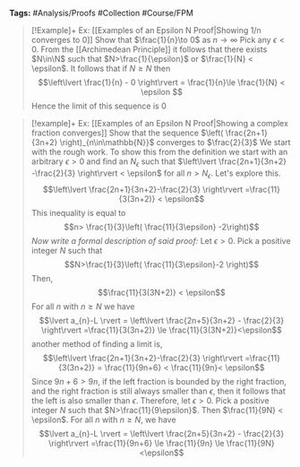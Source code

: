 **Tags:** #Analysis/Proofs #Collection #Course/FPM 

> [!Example]+ Ex: [[Examples of an Epsilon N Proof|Showing 1/n converges to 0]]
> Show that $\frac{1}{n}\to 0$ as $n\to\infty$
> Pick any $\epsilon<0$. From the [[Archimedean Principle]] it follows that there exists $N\in\N$ such that $N>\frac{1}{\epsilon}$ or $\frac{1}{N} < \epsilon$. It follows that if $N\ge N$ then
> $$\left\lvert \frac{1}{n} - 0 \right\rvert = \frac{1}{n}\le \frac{1}{N} < \epsilon $$
> Hence the limit of this sequence is 0

> [!example]+ Ex: [[Examples of an Epsilon N Proof|Showing a complex fraction converges]]
> Show that the sequence $\left( \frac{2n+1}{3n+2} \right)_{n\in\mathbb{N}}$ converges to $\frac{2}{3}$
> We start with the rough work. To show this from the definition we start with an arbitrary $\epsilon>0$ and find an $N_{\epsilon}$ such that $\left\lvert  \frac{2n+1}{3n+2} -\frac{2}{3}  \right\rvert < \epsilon$ for all $n>N_{\epsilon}$. Let's explore this.
> $$\left\lvert  \frac{2n+1}{3n+2}-\frac{2}{3}  \right\rvert =\frac{11}{3(3n+2)} < \epsilon$$
> This inequality is equal to
> $$n> \frac{1}{3}\left( \frac{11}{3\epsilon} -2\right)$$
> *Now write a formal description of said proof:* 
> Let $\epsilon>0$. Pick a positive integer $N$ such that
> $$N>\frac{1}{3}\left( \frac{11}{3\epsilon}-2 \right)$$
> Then,
> $$\frac{11}{3(3N+2)} < \epsilon$$
> For all $n$ with $n\ge N$ we have 
> $$\lvert a_{n}-L \rvert = \left\lvert  \frac{2n+5}{3n+2} - \frac{2}{3}  \right\rvert =\frac{11}{3(3n+2)} \le \frac{11}{3(3N+2)}<\epsilon$$
> another method of finding a limit is,
> $$\left\lvert  \frac{2n+1}{3n+2}-\frac{2}{3}  \right\rvert =\frac{11}{3(3n+2)} = \frac{11}{9n+6} < \frac{11}{9n}< \epsilon$$
> Since $9n+6>9n$, if the left fraction is bounded by the right fraction, and the right fraction is still always smaller than $\epsilon$, then it follows that the left is also smaller than $\epsilon$.
> Therefore, let $\epsilon>0$. Pick a positive integer $N$ such that $N>\frac{11}{9\epsilon}$. Then $\frac{11}{9N} < \epsilon$. For all $n$ with $n\ge N$, we have
> $$\lvert a_{n}-L \rvert = \left\lvert  \frac{2n+5}{3n+2} - \frac{2}{3}  \right\rvert =\frac{11}{9n+6} \le \frac{11}{9n} \le \frac{11}{9N}<\epsilon$$
